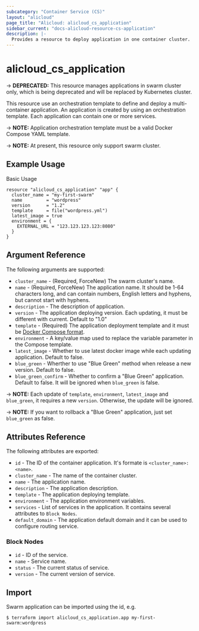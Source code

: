 ```yaml
---
subcategory: "Container Service (CS)"
layout: "alicloud"
page_title: "Alicloud: alicloud_cs_application"
sidebar_current: "docs-alicloud-resource-cs-application"
description: |-
  Provides a resource to deploy application in one container cluster.
---
```


# alicloud\_cs\_application

-> **DEPRECATED:** This resource manages applications in swarm cluster only, which is being deprecated and will be replaced by Kubernetes cluster.

This resource use an orchestration template to define and deploy a multi-container application. An application is created by using an orchestration template.
Each application can contain one or more services.

-> **NOTE:** Application orchestration template must be a valid Docker Compose YAML template.

-> **NOTE:** At present, this resource only support swarm cluster.

## Example Usage

Basic Usage

```
resource "alicloud_cs_application" "app" {
  cluster_name = "my-first-swarm"
  name         = "wordpress"
  version      = "1.2"
  template     = file("wordpress.yml")
  latest_image = true
  environment = {
    EXTERNAL_URL = "123.123.123.123:8080"
  }
}
```
## Argument Reference

The following arguments are supported:

* `cluster_name` - (Required, ForceNew) The swarm cluster's name.
* `name` - (Required, ForceNew) The application name. It should be 1-64 characters long, and can contain numbers, English letters and hyphens, but cannot start with hyphens.
* `description` - The description of application.
* `version` - The application deploying version. Each updating, it must be different with current. Default to "1.0"
* `template` - (Required) The application deployment template and it must be [Docker Compose format](https://docs.docker.com/compose/).
* `environment` - A key/value map used to replace the variable parameter in the Compose template.
* `latest_image` - Whether to use latest docker image while each updating application. Default to false.
* `blue_green` - Wherther to use "Blue Green" method when release a new version. Default to false.
* `blue_green_confirm` - Whether to confirm a "Blue Green" application. Default to false. It will be ignored when `blue_green` is false.

-> **NOTE:** Each update of `template`, `environment`, `latest_image` and `blue_green`, it requires a new `version`. Otherwise, the update will be ignored.

-> **NOTE:** If you want to rollback a "Blue Green" application, just set `blue_green` as false.

## Attributes Reference

The following attributes are exported:

* `id` - The ID of the container application. It's formate is `<cluster_name>:<name>`.
* `cluster_name` - The name of the container cluster.
* `name` - The application name.
* `description` - The application description.
* `template` - The application deploying template.
* `environment` - The application environment variables.
* `services` - List of services in the application. It contains several attributes to `Block Nodes`.
* `default_domain` - The application default domain and it can be used to configure routing service.


### Block Nodes

* `id` - ID of the service.
* `name` - Service name.
* `status` - The current status of service.
* `version` - The current version of service.


## Import

Swarm application can be imported using the id, e.g.

```
$ terraform import alicloud_cs_application.app my-first-swarm:wordpress
```
